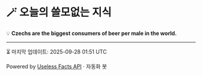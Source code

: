 # 🪄 오늘의 쓸모없는 지식

💡 **Czechs are the biggest consumers of beer per male in the world.**

---
⏳ 마지막 업데이트: 2025-09-28 01:51 UTC

Powered by [Useless Facts API](https://uselessfacts.jsph.pl/) · 자동화 봇